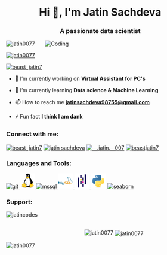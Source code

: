 <h1 align="center">Hi 👋, I'm Jatin Sachdeva</h1>
<h3 align="center">A passionate data scientist</h3>
<img align="right" alt="Coding" width="400" src="https://camo.githubusercontent.com/5ddf73ad3a205111cf8c686f687fc216c2946a75005718c8da5b837ad9de78c9/68747470733a2f2f7468756d62732e6766796361742e636f6d2f4576696c4e657874446576696c666973682d736d616c6c2e676966">

<p align="left"> <img src="https://komarev.com/ghpvc/?username=jatin0077&label=Profile%20views&color=0e75b6&style=flat" alt="jatin0077" /> </p>

<p align="left"> <a href="https://github.com/ryo-ma/github-profile-trophy"><img src="https://github-profile-trophy.vercel.app/?username=jatin0077" alt="jatin0077" /></a> </p>

<p align="left"> <a href="https://twitter.com/beast_jatin7" target="blank"><img src="https://img.shields.io/twitter/follow/beast_jatin7?logo=twitter&style=for-the-badge" alt="beast_jatin7" /></a> </p>

- 🔭 I’m currently working on **Virtual Assistant for PC's**

- 🌱 I’m currently learning **Data science & Machine Learning**

- 📫 How to reach me **jatinsachdeva98755@gmail.com**

- ⚡ Fun fact **I think I am dank**

<h3 align="left">Connect with me:</h3>
<p align="left">
<a href="https://twitter.com/beast_jatin7" target="blank"><img align="center" src="https://raw.githubusercontent.com/rahuldkjain/github-profile-readme-generator/master/src/images/icons/Social/twitter.svg" alt="beast_jatin7" height="30" width="40" /></a>
<a href="https://fb.com/jatin sachdeva" target="blank"><img align="center" src="https://raw.githubusercontent.com/rahuldkjain/github-profile-readme-generator/master/src/images/icons/Social/facebook.svg" alt="jatin sachdeva" height="30" width="40" /></a>
<a href="https://instagram.com/__.jatin.__007" target="blank"><img align="center" src="https://raw.githubusercontent.com/rahuldkjain/github-profile-readme-generator/master/src/images/icons/Social/instagram.svg" alt="__.jatin.__007" height="30" width="40" /></a>
<a href="https://www.hackerrank.com/beastjatin7" target="blank"><img align="center" src="https://raw.githubusercontent.com/rahuldkjain/github-profile-readme-generator/master/src/images/icons/Social/hackerrank.svg" alt="beastjatin7" height="30" width="40" /></a>
</p>

<h3 align="left">Languages and Tools:</h3>
<p align="left"> <a href="https://git-scm.com/" target="_blank" rel="noreferrer"> <img src="https://www.vectorlogo.zone/logos/git-scm/git-scm-icon.svg" alt="git" width="40" height="40"/> </a> <a href="https://www.linux.org/" target="_blank" rel="noreferrer"> <img src="https://raw.githubusercontent.com/devicons/devicon/master/icons/linux/linux-original.svg" alt="linux" width="40" height="40"/> </a> <a href="https://www.microsoft.com/en-us/sql-server" target="_blank" rel="noreferrer"> <img src="https://www.svgrepo.com/show/303229/microsoft-sql-server-logo.svg" alt="mssql" width="40" height="40"/> </a> <a href="https://www.mysql.com/" target="_blank" rel="noreferrer"> <img src="https://raw.githubusercontent.com/devicons/devicon/master/icons/mysql/mysql-original-wordmark.svg" alt="mysql" width="40" height="40"/> </a> <a href="https://pandas.pydata.org/" target="_blank" rel="noreferrer"> <img src="https://raw.githubusercontent.com/devicons/devicon/2ae2a900d2f041da66e950e4d48052658d850630/icons/pandas/pandas-original.svg" alt="pandas" width="40" height="40"/> </a> <a href="https://www.python.org" target="_blank" rel="noreferrer"> <img src="https://raw.githubusercontent.com/devicons/devicon/master/icons/python/python-original.svg" alt="python" width="40" height="40"/> </a> <a href="https://seaborn.pydata.org/" target="_blank" rel="noreferrer"> <img src="https://seaborn.pydata.org/_images/logo-mark-lightbg.svg" alt="seaborn" width="40" height="40"/> </a> </p>

<h3 align="left">Support:</h3>
<p><a href="https://ko-fi.com/jatincodes"> <img align="left" src="https://cdn.ko-fi.com/cdn/kofi3.png?v=3" height="50" width="210" alt="jatincodes" /></a></p><br><br>

<p><img align="left" src="https://github-readme-stats.vercel.app/api/top-langs?username=jatin0077&show_icons=true&locale=en&layout=compact" alt="jatin0077" /></p>

<p>&nbsp;<img align="center" src="https://github-readme-stats.vercel.app/api?username=jatin0077&show_icons=true&locale=en" alt="jatin0077" /></p>

<p><img align="center" src="https://github-readme-streak-stats.herokuapp.com/?user=jatin0077&" alt="jatin0077" /></p>
	
